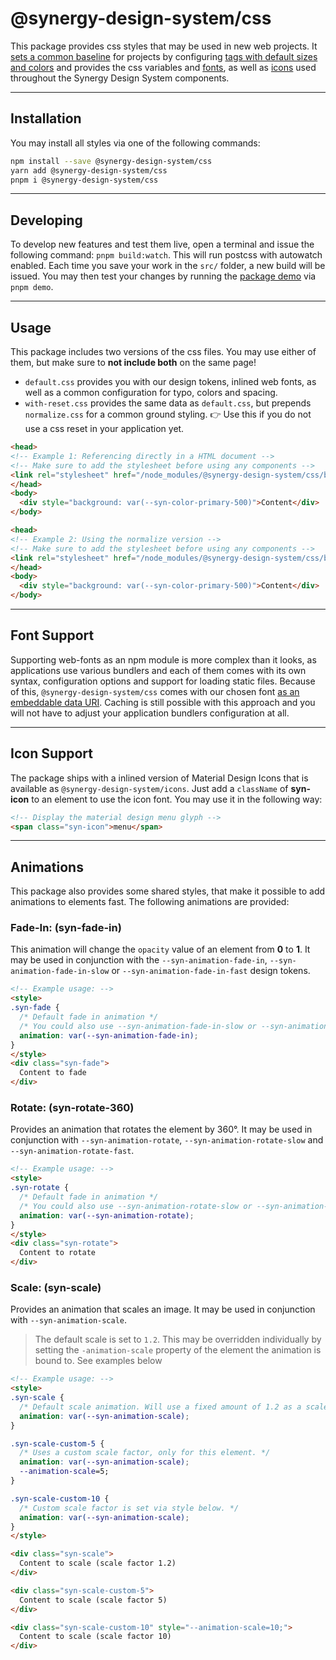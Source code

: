 # @synergy-design-system/css

This package provides css styles that may be used in new web projects. It [sets a common baseline](./src/core/baseline.css) for projects by configuring [tags with default sizes and colors](./src/core/typo.css) and provides the css variables and [fonts](./src/core/fonts.css), as well as [icons](../icons/README.md) used throughout the Synergy Design System components.

---

## Installation

You may install all styles via one of the following commands:

```bash
npm install --save @synergy-design-system/css
yarn add @synergy-design-system/css
pnpm i @synergy-design-system/css
```

---

## Developing

To develop new features and test them live, open a terminal and issue the following command: `pnpm build:watch`. This will run postcss with autowatch enabled. Each time you save your work in the `src/` folder, a new build will be issued. You may then test your changes by running the [package demo](./index.html) via `pnpm demo`.

---

## Usage

This package includes two versions of the css files. You may use either of them, but make sure to **not include both** on the same page!

- `default.css` provides you with our design tokens, inlined web fonts, as well as a common configuration for typo, colors and spacing.
- `with-reset.css` provides the same data as `default.css`, but prepends `normalize.css` for a common ground styling. 👉 Use this if you do not use a css reset in your application yet.

```html
<head>
<!-- Example 1: Referencing directly in a HTML document -->
<!-- Make sure to add the stylesheet before using any components -->
<link rel="stylesheet" href="/node_modules/@synergy-design-system/css/build/default.css" />
</head>
<body>
  <div style="background: var(--syn-color-primary-500)">Content</div>
</body>
```

```html
<head>
<!-- Example 2: Using the normalize version -->
<!-- Make sure to add the stylesheet before using any components -->
<link rel="stylesheet" href="/node_modules/@synergy-design-system/css/build/with-reset.css" />
</head>
<body>
  <div style="background: var(--syn-color-primary-500)">Content</div>
</body>
```

---

## Font Support

Supporting web-fonts as an npm module is more complex than it looks, as applications use various bundlers and each of them comes with its own syntax, configuration options and support for loading static files. Because of this, `@synergy-design-system/css` comes with our chosen font [as an embeddable data URI](https://oreillymedia.github.io/Using_SVG/extras/ch07-dataURI-fonts.html). Caching is still possible with this approach and you will not have to adjust your application bundlers configuration at all.

---

## Icon Support

The package ships with a inlined version of Material Design Icons that is available as `@synergy-design-system/icons`. Just add a `className` of **syn-icon** to an element to use the icon font. You may use it in the following way:

```html
<!-- Display the material design menu glyph -->
<span class="syn-icon">menu</span>
```

---

## Animations

This package also provides some shared styles, that make it possible to add animations to elements fast. The following animations are provided:

### Fade-In: (syn-fade-in)

This animation will change the `opacity` value of an element from __0__ to __1__. It may be used in conjunction with the `--syn-animation-fade-in`, `--syn-animation-fade-in-slow` or `--syn-animation-fade-in-fast` design tokens.

```html
<!-- Example usage: -->
<style>
.syn-fade {
  /* Default fade in animation */
  /* You could also use --syn-animation-fade-in-slow or --syn-animation-fade-in-fast */
  animation: var(--syn-animation-fade-in);
}
</style>
<div class="syn-fade">
  Content to fade
</div>
```

### Rotate: (syn-rotate-360)

Provides an animation that rotates the element by 360°. It may be used in conjunction with `--syn-animation-rotate`, `--syn-animation-rotate-slow` and `--syn-animation-rotate-fast`.

```html
<!-- Example usage: -->
<style>
.syn-rotate {
  /* Default fade in animation */
  /* You could also use --syn-animation-rotate-slow or --syn-animation-rotate-fast */
  animation: var(--syn-animation-rotate);
}
</style>
<div class="syn-rotate">
  Content to rotate
</div>
```

### Scale: (syn-scale)

Provides an animation that scales an image. It may be used in conjunction with `--syn-animation-scale`.

> The default scale is set to `1.2`.
> This may be overridden individually by setting the `-animation-scale` property of the element the animation is bound to.
> See examples below

```html
<!-- Example usage: -->
<style>
.syn-scale {
  /* Default scale animation. Will use a fixed amount of 1.2 as a scale factor. */
  animation: var(--syn-animation-scale);
}

.syn-scale-custom-5 {
  /* Uses a custom scale factor, only for this element. */
  animation: var(--syn-animation-scale);
  --animation-scale=5;
}

.syn-scale-custom-10 {
  /* Custom scale factor is set via style below. */
  animation: var(--syn-animation-scale);
}
</style>

<div class="syn-scale">
  Content to scale (scale factor 1.2)
</div>

<div class="syn-scale-custom-5">
  Content to scale (scale factor 5)
</div>

<div class="syn-scale-custom-10" style="--animation-scale=10;">
  Content to scale (scale factor 10)
</div>
```
